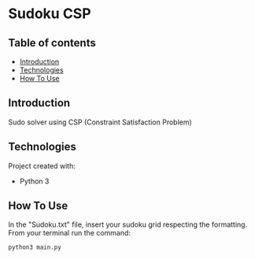 # Sudoku CSP

## Table of contents
* [Introduction](#introduction)
* [Technologies](#technologies)
* [How To Use](#how-to-use)

## Introduction
Sudo solver using CSP (Constraint Satisfaction Problem)

## Technologies
Project created with:
* Python 3

## How To Use

In the "Sudoku.txt" file, insert your sudoku grid respecting the formatting.
From your terminal run the command: 

```
python3 main.py
```
